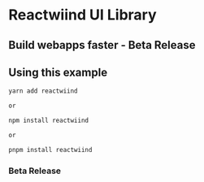# Reactwiind UI Library

## Build webapps faster - Beta Release

## Using this example

```bash
yarn add reactwiind

or

npm install reactwiind

or

pnpm install reactwiind
```

### Beta Release
